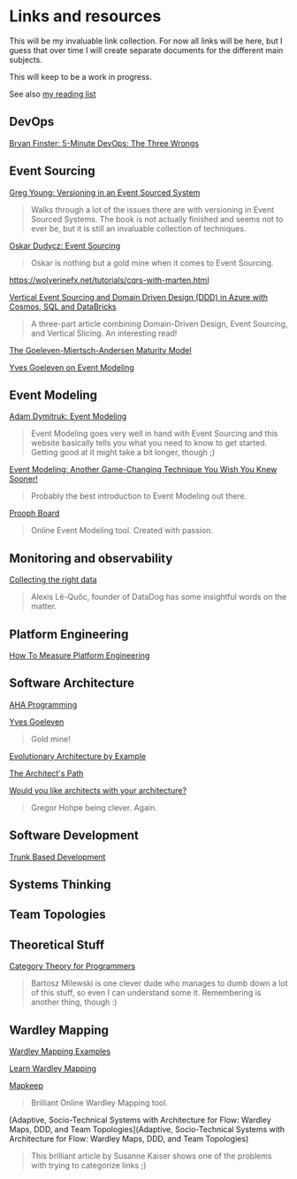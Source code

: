 # Links and resources

This will be my invaluable link collection. For now all links will be here,
but I guess that over time I will create separate documents for the
different main subjects.

This will keep to be a work in progress.

See also [my reading list](/pages/reading-list)

## DevOps

[Bryan Finster: 5-Minute DevOps: The Three Wrongs](https://medium.com/defense-unicorns/5-minute-devops-the-three-wrongs-6c660f1287e7)

## Event Sourcing

[Greg Young: Versioning in an Event Sourced System](https://leanpub.com/esversioning)

> Walks through a lot of the issues there are with versioning in
> Event Sourced Systems. The book is not actually finished and seems
> not to ever be, but it is still an invaluable collection of techniques.

[Oskar Dudycz: Event Sourcing](https://event-driven.io/en/)

> Oskar is nothing but a gold mine when it comes to Event Sourcing.

https://wolverinefx.net/tutorials/cqrs-with-marten.html

[Vertical Event Sourcing and Domain Driven Design (DDD) in Azure with Cosmos, SQL and DataBricks](https://medium.com/@iocloudsystems/vertical-event-sourcing-and-domain-driven-design-ddd-in-azure-with-cosmos-sql-and-databricks-a8875dba45c5)

> A three-part article combining Domain-Driven Design, Event Sourcing, and Vertical Slicing. An interesting read!

[The Goeleven-Miertsch-Andersen Maturity Model](https://medium.com/@ZaradarTR/understanding-event-driven-architecture-64265ae1f8e0)

[Yves Goeleven on Event Modeling](https://www.linkedin.com/posts/goeleven_i-use-event-modeling-to-visualize-business-activity-7211684669354819585-xJgV)

## Event Modeling

[Adam Dymitruk: Event Modeling](https://eventmodeling.org/)

> Event Modeling goes very well in hand with Event Sourcing and this
> website basically tells you what you need to know to get started. Getting good
> at it might take a bit longer, though ;)

[Event Modeling: Another Game-Changing Technique You Wish You Knew Sooner!](https://iwooky.substack.com/p/event-modeling)

> Probably the best introduction to Event Modeling out there.

[Prooph Board](https://prooph-board.com/)

> Online Event Modeling tool. Created with passion.

## Monitoring and observability

[Collecting the right data](https://www.datadoghq.com/blog/monitoring-101-collecting-data/)

> Alexis Lê-Quôc, founder of DataDog has some insightful words
> on the matter.

## Platform Engineering

[How To Measure Platform Engineering](https://thenewstack.io/how-to-measure-platform-engineering/)

## Software Architecture

[AHA Programming](https://kentcdodds.com/blog/aha-programming)

[Yves Goeleven](https://www.goeleven.com/)

> Gold mine!

[Evolutionary Architecture by Example](https://github.com/evolutionary-architecture/evolutionary-architecture-by-example)

[The Architect's Path](https://architectelevator.com/architecture/architect-path/)

[Would you like architects with your architecture?](https://architectelevator.com/architecture/organizing-architecture/)

> Gregor Hohpe being clever. Again.

## Software Development

[Trunk Based Development](https://trunkbaseddevelopment.com/)

## Systems Thinking

## Team Topologies

## Theoretical Stuff

[Category Theory for Programmers](https://bartoszmilewski.com/2014/10/28/category-theory-for-programmers-the-preface/)

> Bartosz Milewski is one clever dude who manages to dumb down a lot of this stuff, so even I can understand some it.
> Remembering is another thing, though :)

## Wardley Mapping

[Wardley Mapping Examples](https://blog.stackademic.com/the-art-of-strategy-811c00a96fad)

[Learn Wardley Mapping](https://learnwardleymapping.com/)

[Mapkeep](https://mapkeep.com)

> Brilliant Online Wardley Mapping tool.

[Adaptive, Socio-Technical Systems with Architecture for Flow: Wardley Maps, DDD, and Team Topologies](Adaptive, Socio-Technical Systems with Architecture for Flow: Wardley Maps, DDD, and Team Topologies)

> This brilliant article by Susanne Kaiser shows one of the problems with trying to categorize links ;)
